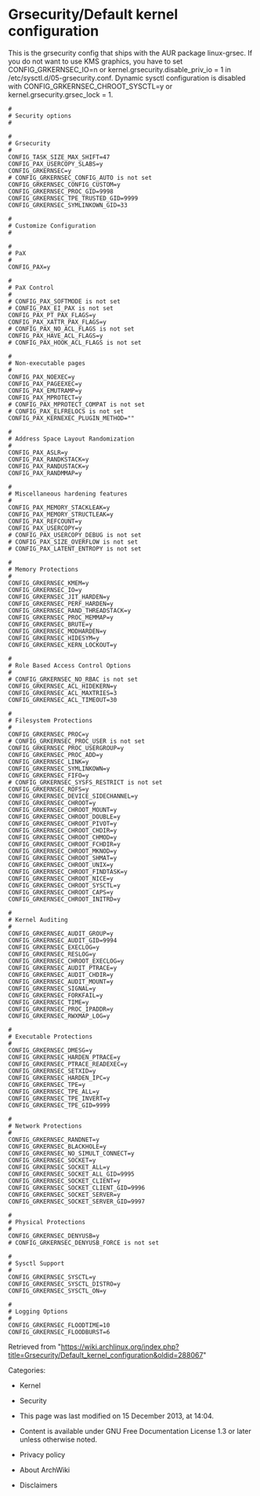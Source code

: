 Grsecurity/Default kernel configuration
=======================================

This is the grsecurity config that ships with the AUR package
linux-grsec. If you do not want to use KMS graphics, you have to set
CONFIG_GRKERNSEC_IO=n or kernel.grsecurity.disable_priv_io = 1 in
/etc/sysctl.d/05-grsecurity.conf. Dynamic sysctl configuration is
disabled with CONFIG_GRKERNSEC_CHROOT_SYSCTL=y or
kernel.grsecurity.grsec_lock = 1.

    #
    # Security options
    #

    #
    # Grsecurity
    #
    CONFIG_TASK_SIZE_MAX_SHIFT=47
    CONFIG_PAX_USERCOPY_SLABS=y
    CONFIG_GRKERNSEC=y
    # CONFIG_GRKERNSEC_CONFIG_AUTO is not set
    CONFIG_GRKERNSEC_CONFIG_CUSTOM=y
    CONFIG_GRKERNSEC_PROC_GID=9998
    CONFIG_GRKERNSEC_TPE_TRUSTED_GID=9999
    CONFIG_GRKERNSEC_SYMLINKOWN_GID=33

    #
    # Customize Configuration
    #

    #
    # PaX
    #
    CONFIG_PAX=y

    #
    # PaX Control
    #
    # CONFIG_PAX_SOFTMODE is not set
    # CONFIG_PAX_EI_PAX is not set
    CONFIG_PAX_PT_PAX_FLAGS=y
    CONFIG_PAX_XATTR_PAX_FLAGS=y
    # CONFIG_PAX_NO_ACL_FLAGS is not set
    CONFIG_PAX_HAVE_ACL_FLAGS=y
    # CONFIG_PAX_HOOK_ACL_FLAGS is not set

    #
    # Non-executable pages
    #
    CONFIG_PAX_NOEXEC=y
    CONFIG_PAX_PAGEEXEC=y
    CONFIG_PAX_EMUTRAMP=y
    CONFIG_PAX_MPROTECT=y
    # CONFIG_PAX_MPROTECT_COMPAT is not set
    # CONFIG_PAX_ELFRELOCS is not set
    CONFIG_PAX_KERNEXEC_PLUGIN_METHOD=""

    #
    # Address Space Layout Randomization
    #
    CONFIG_PAX_ASLR=y
    CONFIG_PAX_RANDKSTACK=y
    CONFIG_PAX_RANDUSTACK=y
    CONFIG_PAX_RANDMMAP=y

    #
    # Miscellaneous hardening features
    #
    CONFIG_PAX_MEMORY_STACKLEAK=y
    CONFIG_PAX_MEMORY_STRUCTLEAK=y
    CONFIG_PAX_REFCOUNT=y
    CONFIG_PAX_USERCOPY=y
    # CONFIG_PAX_USERCOPY_DEBUG is not set
    # CONFIG_PAX_SIZE_OVERFLOW is not set
    # CONFIG_PAX_LATENT_ENTROPY is not set

    #
    # Memory Protections
    #
    CONFIG_GRKERNSEC_KMEM=y
    CONFIG_GRKERNSEC_IO=y
    CONFIG_GRKERNSEC_JIT_HARDEN=y
    CONFIG_GRKERNSEC_PERF_HARDEN=y
    CONFIG_GRKERNSEC_RAND_THREADSTACK=y
    CONFIG_GRKERNSEC_PROC_MEMMAP=y
    CONFIG_GRKERNSEC_BRUTE=y
    CONFIG_GRKERNSEC_MODHARDEN=y
    CONFIG_GRKERNSEC_HIDESYM=y
    CONFIG_GRKERNSEC_KERN_LOCKOUT=y

    #
    # Role Based Access Control Options
    #
    # CONFIG_GRKERNSEC_NO_RBAC is not set
    CONFIG_GRKERNSEC_ACL_HIDEKERN=y
    CONFIG_GRKERNSEC_ACL_MAXTRIES=3
    CONFIG_GRKERNSEC_ACL_TIMEOUT=30

    #
    # Filesystem Protections
    #
    CONFIG_GRKERNSEC_PROC=y
    # CONFIG_GRKERNSEC_PROC_USER is not set
    CONFIG_GRKERNSEC_PROC_USERGROUP=y
    CONFIG_GRKERNSEC_PROC_ADD=y
    CONFIG_GRKERNSEC_LINK=y
    CONFIG_GRKERNSEC_SYMLINKOWN=y
    CONFIG_GRKERNSEC_FIFO=y
    # CONFIG_GRKERNSEC_SYSFS_RESTRICT is not set
    CONFIG_GRKERNSEC_ROFS=y
    CONFIG_GRKERNSEC_DEVICE_SIDECHANNEL=y
    CONFIG_GRKERNSEC_CHROOT=y
    CONFIG_GRKERNSEC_CHROOT_MOUNT=y
    CONFIG_GRKERNSEC_CHROOT_DOUBLE=y
    CONFIG_GRKERNSEC_CHROOT_PIVOT=y
    CONFIG_GRKERNSEC_CHROOT_CHDIR=y
    CONFIG_GRKERNSEC_CHROOT_CHMOD=y
    CONFIG_GRKERNSEC_CHROOT_FCHDIR=y
    CONFIG_GRKERNSEC_CHROOT_MKNOD=y
    CONFIG_GRKERNSEC_CHROOT_SHMAT=y
    CONFIG_GRKERNSEC_CHROOT_UNIX=y
    CONFIG_GRKERNSEC_CHROOT_FINDTASK=y
    CONFIG_GRKERNSEC_CHROOT_NICE=y
    CONFIG_GRKERNSEC_CHROOT_SYSCTL=y
    CONFIG_GRKERNSEC_CHROOT_CAPS=y
    CONFIG_GRKERNSEC_CHROOT_INITRD=y

    #
    # Kernel Auditing
    #
    CONFIG_GRKERNSEC_AUDIT_GROUP=y
    CONFIG_GRKERNSEC_AUDIT_GID=9994
    CONFIG_GRKERNSEC_EXECLOG=y
    CONFIG_GRKERNSEC_RESLOG=y
    CONFIG_GRKERNSEC_CHROOT_EXECLOG=y
    CONFIG_GRKERNSEC_AUDIT_PTRACE=y
    CONFIG_GRKERNSEC_AUDIT_CHDIR=y
    CONFIG_GRKERNSEC_AUDIT_MOUNT=y
    CONFIG_GRKERNSEC_SIGNAL=y
    CONFIG_GRKERNSEC_FORKFAIL=y
    CONFIG_GRKERNSEC_TIME=y
    CONFIG_GRKERNSEC_PROC_IPADDR=y
    CONFIG_GRKERNSEC_RWXMAP_LOG=y

    #
    # Executable Protections
    #
    CONFIG_GRKERNSEC_DMESG=y
    CONFIG_GRKERNSEC_HARDEN_PTRACE=y
    CONFIG_GRKERNSEC_PTRACE_READEXEC=y
    CONFIG_GRKERNSEC_SETXID=y
    CONFIG_GRKERNSEC_HARDEN_IPC=y
    CONFIG_GRKERNSEC_TPE=y
    CONFIG_GRKERNSEC_TPE_ALL=y
    CONFIG_GRKERNSEC_TPE_INVERT=y
    CONFIG_GRKERNSEC_TPE_GID=9999

    #
    # Network Protections
    #
    CONFIG_GRKERNSEC_RANDNET=y
    CONFIG_GRKERNSEC_BLACKHOLE=y
    CONFIG_GRKERNSEC_NO_SIMULT_CONNECT=y
    CONFIG_GRKERNSEC_SOCKET=y
    CONFIG_GRKERNSEC_SOCKET_ALL=y
    CONFIG_GRKERNSEC_SOCKET_ALL_GID=9995
    CONFIG_GRKERNSEC_SOCKET_CLIENT=y
    CONFIG_GRKERNSEC_SOCKET_CLIENT_GID=9996
    CONFIG_GRKERNSEC_SOCKET_SERVER=y
    CONFIG_GRKERNSEC_SOCKET_SERVER_GID=9997

    #
    # Physical Protections
    #
    CONFIG_GRKERNSEC_DENYUSB=y
    # CONFIG_GRKERNSEC_DENYUSB_FORCE is not set

    #
    # Sysctl Support
    #
    CONFIG_GRKERNSEC_SYSCTL=y
    CONFIG_GRKERNSEC_SYSCTL_DISTRO=y
    CONFIG_GRKERNSEC_SYSCTL_ON=y

    #
    # Logging Options
    #
    CONFIG_GRKERNSEC_FLOODTIME=10
    CONFIG_GRKERNSEC_FLOODBURST=6

Retrieved from
"https://wiki.archlinux.org/index.php?title=Grsecurity/Default_kernel_configuration&oldid=288067"

Categories:

-   Kernel
-   Security

-   This page was last modified on 15 December 2013, at 14:04.
-   Content is available under GNU Free Documentation License 1.3 or
    later unless otherwise noted.
-   Privacy policy
-   About ArchWiki
-   Disclaimers
